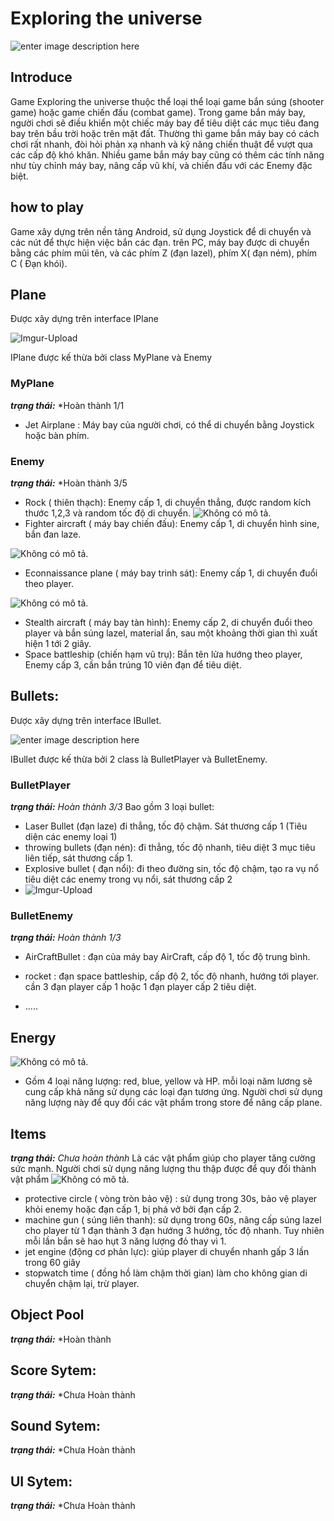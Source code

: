 #   Exploring the universe

![enter image description here](https://i.imgur.com/NdWwvxJ.png)

## Introduce

Game Exploring the universe  thuộc thể loại thể loại game bắn súng (shooter game) hoặc game chiến đấu (combat game). Trong game bắn máy bay, người chơi sẽ điều khiển một chiếc máy bay để tiêu diệt các mục tiêu đang bay trên bầu trời hoặc trên mặt đất. Thường thì game bắn máy bay có cách chơi rất nhanh, đòi hỏi phản xạ nhanh và kỹ năng chiến thuật để vượt qua các cấp độ khó khăn. Nhiều game bắn máy bay cũng có thêm các tính năng như tùy chỉnh máy bay, nâng cấp vũ khí, và chiến đấu với các Enemy đặc biệt.

## how to play

Game xây dựng  trên nền tảng Android, sử dụng Joystick để di chuyển và các nút để thực hiện việc bắn các đạn.
trên PC, máy bay được di chuyển bằng các phím mũi tên, và  các phím Z (đạn lazel), phím X( đạn ném), phím C ( Đạn khói).

## Plane
Được xây dựng trên interface IPlane

![Imgur-Upload](https://i.imgur.com/h082Q7q.png)

IPlane được kế thừa bởi class MyPlane và Enemy


### MyPlane
***trạng thái:*** *Hoàn thành 1/1
 
 * Jet Airplane : Máy bay của  người chơi, có thể di chuyển bằng Joystick hoặc bàn phím.
 
 ### Enemy
 ***trạng thái:*** *Hoàn thành 3/5
* Rock ( thiên thạch): Enemy cấp 1, di chuyển thẳng, được random kích thước 1,2,3 và random tốc độ di chuyển. 
![Không có mô tả.](https://scontent.fsgn2-5.fna.fbcdn.net/v/t1.15752-9/335439013_542583534528025_1606988361769204512_n.png?_nc_cat=104&ccb=1-7&_nc_sid=ae9488&_nc_ohc=SJSJgudsti4AX9_l8lK&_nc_ht=scontent.fsgn2-5.fna&oh=03_AdR_eEU92ulf4eFPujkOWh2fkwE9h1zoVomQJfG_4UbRfw&oe=64364A51)
* Fighter aircraft ( máy bay chiến đấu): Enemy cấp 1, di chuyển hình sine, bắn đan laze.

![Không có mô tả.](https://scontent.fsgn2-9.fna.fbcdn.net/v/t1.15752-9/335129374_1876701106039664_8128558979805074652_n.png?_nc_cat=103&ccb=1-7&_nc_sid=ae9488&_nc_ohc=s4RBIqBgi2oAX-jarEP&_nc_ht=scontent.fsgn2-9.fna&oh=03_AdQoey5t8m1hv6m0Tv2FFSCRiORUNpMIib6u3eVUo5antw&oe=64364726)


* Econnaissance plane ( máy bay trinh sát): Enemy cấp 1, di chuyển đuổi theo player.


![Không có mô tả.](https://scontent.fsgn2-5.fna.fbcdn.net/v/t1.15752-9/335939703_129809886702825_4478663882574387258_n.png?_nc_cat=104&ccb=1-7&_nc_sid=ae9488&_nc_ohc=ie1SAdBBeAYAX_ZRspI&_nc_ht=scontent.fsgn2-5.fna&oh=03_AdR1ENw_tghMSGP3LpoUAI2Ko7Lo_zMJosERUFjHBJtxow&oe=643657AC)
* Stealth aircraft ( máy bay tàn hình): Enemy cấp 2, di chuyển đuổi theo player và bắn súng lazel, material ẩn, sau một khoảng thời gian thì xuất hiện 1 tới 2 giây.
* Space battleship (chiến hạm vũ trụ): Bắn tên lửa hướng theo player, Enemy cấp 3, cần bắn trúng 10 viên đạn để tiêu diệt.

## Bullets:
Được xây dựng trên interface IBullet.

![enter image description here](https://i.imgur.com/MxDrOt4.png) 

IBullet được kế thừa bởi 2 class là BulletPlayer và BulletEnemy.

### BulletPlayer
***trạng thái:*** *Hoàn thành 3/3*
Bao gồm 3 loại bullet: 
* Laser Bullet (đạn laze) đi thẳng, tốc độ chậm. Sát thương cấp 1 (Tiêu diện các enemy loại 1)
* throwing bullets (đạn nén): đi thẳng, tốc độ nhanh, tiêu diệt 3 mục tiêu liên tiếp, sát thương cấp 1.
* Explosive bullet ( đạn nổi): đi theo đường sin, tốc độ chậm, tạo ra vụ nổ tiêu diệt các enemy trong vụ nổi, sát thương cấp 2
* ![Imgur-Upload](https://i.imgur.com/D2GvymF.png)


### BulletEnemy
***trạng thái:*** *Hoàn thành 1/3*
 * AirCraftBullet : đạn của máy bay AirCraft, cấp độ 1, tốc độ trung bình.
 
 * rocket : đạn space battleship, cấp độ 2, tốc độ nhanh, hướng tới player. cần 3 đạn player cấp 1  hoặc 1 đạn player cấp 2 tiêu diệt.

* .....

 
 ## Energy

![Không có mô tả.](https://scontent.fsgn2-7.fna.fbcdn.net/v/t1.15752-9/335131509_732642868333130_8013481193207864005_n.png?_nc_cat=108&ccb=1-7&_nc_sid=ae9488&_nc_ohc=7aJhXQbgAlwAX97X7Vj&_nc_ht=scontent.fsgn2-7.fna&oh=03_AdTRp82sTA43DO61c6lK5vz4dn2nON28B4TlwiLEAj2zJw&oe=6436351A)

- Gồm 4 loại năng lượng: red, blue, yellow và  HP. mỗi loại năm lương sẽ cung cấp khả năng sử dụng các loại đạn tương ứng. Người chơi sử  dụng năng lượng này để  quy đổi các vật phẩm trong store để nâng cấp plane.


## Items
***trạng thái:*** *Chưa  hoàn thành*
Là các vật phẩm giúp cho player tăng cường sức mạnh.
Người chơi sử dụng năng lượng thu thập được để quy đổi thành vật phẩm
![Không có mô tả.](https://scontent.fsgn2-7.fna.fbcdn.net/v/t1.15752-9/335721662_591183022934112_838938544079724028_n.png?_nc_cat=100&ccb=1-7&_nc_sid=ae9488&_nc_ohc=niLGYBYZSBoAX-leKXc&_nc_ht=scontent.fsgn2-7.fna&oh=03_AdSJ2ghCzPdn7UNZI6IN7XK6shor5dW0xhZ5yuYi2hSOrw&oe=643624AB)

* protective circle ( vòng tròn bảo vệ) : sử dụng trong 30s, bảo vệ player khỏi enemy hoặc  đạn cấp 1, bị phá  vở bởi đạn cấp 2.
* machine gun ( súng liên thanh): sử dụng trong 60s, nâng cấp súng lazel cho player từ 1 đạn thành 3 đạn hướng 3 hướng, tốc độ nhanh. Tuy nhiên mỗi lần bắn sẽ hao hụt 3 năng lượng đỏ thay vì 1.
* jet engine (động cơ phản lực): giúp player di chuyển nhanh gấp 3 lần trong 60 giây
* stopwatch time ( đồng hồ làm chậm thời gian) làm cho không gian di chuyển chậm lại, trừ player.

## Object Pool
***trạng thái:*** *Hoàn thành 

## Score Sytem:
***trạng thái:*** *Chưa Hoàn thành 

## Sound Sytem:
***trạng thái:*** *Chưa Hoàn thành 

## UI Sytem:
***trạng thái:*** *Chưa Hoàn thành 
